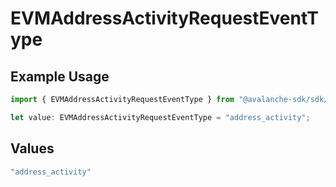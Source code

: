 # EVMAddressActivityRequestEventType

## Example Usage

```typescript
import { EVMAddressActivityRequestEventType } from "@avalanche-sdk/sdk/webhooks/models/components";

let value: EVMAddressActivityRequestEventType = "address_activity";
```

## Values

```typescript
"address_activity"
```